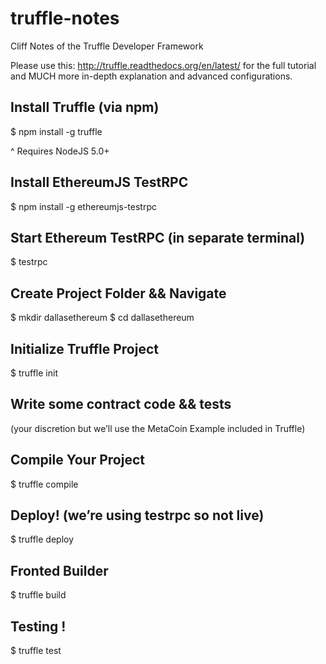 # truffle-notes
Cliff Notes of the Truffle Developer Framework

Please use this: http://truffle.readthedocs.org/en/latest/ for the full tutorial and MUCH more in-depth explanation and advanced configurations.


Install Truffle (via npm)
------------------------
$ npm install -g truffle

^ Requires NodeJS 5.0+


Install EthereumJS TestRPC
------------------------
$ npm install -g ethereumjs-testrpc


Start Ethereum TestRPC (in separate terminal)
------------------------
$ testrpc


Create Project Folder && Navigate
------------------------
$ mkdir dallasethereum
$ cd dallasethereum

Initialize Truffle Project
------------------------
$ truffle init


Write some contract code && tests
------------------------
(your discretion but we’ll use the MetaCoin Example included in Truffle)


Compile Your Project
------------------------
$ truffle compile



Deploy!  (we’re using testrpc so not live)
------------------------
$ truffle deploy


Fronted Builder
------------------------
$ truffle build


Testing !
------------------------
$ truffle test




